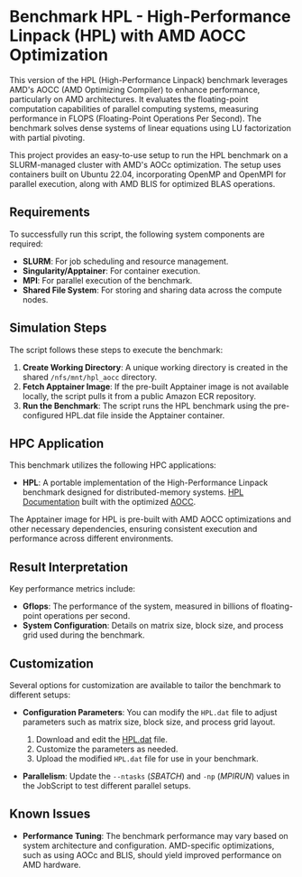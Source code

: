 # Benchmark HPL - High-Performance Linpack (HPL) with AMD AOCC Optimization

This version of the HPL (High-Performance Linpack) benchmark leverages AMD's AOCC (AMD Optimizing Compiler) to enhance performance, particularly on AMD architectures. It evaluates the floating-point computation capabilities of parallel computing systems, measuring performance in FLOPS (Floating-Point Operations Per Second). The benchmark solves dense systems of linear equations using LU factorization with partial pivoting.

This project provides an easy-to-use setup to run the HPL benchmark on a SLURM-managed cluster with AMD's AOCc optimization. The setup uses containers built on Ubuntu 22.04, incorporating OpenMP and OpenMPI for parallel execution, along with AMD BLIS for optimized BLAS operations.

## Requirements

To successfully run this script, the following system components are required:

- **SLURM**: For job scheduling and resource management.
- **Singularity/Apptainer**: For container execution.
- **MPI**: For parallel execution of the benchmark.
- **Shared File System**: For storing and sharing data across the compute nodes.

## Simulation Steps

The script follows these steps to execute the benchmark:

1. **Create Working Directory**: A unique working directory is created in the shared `/nfs/mnt/hpl_aocc` directory.
2. **Fetch Apptainer Image**: If the pre-built Apptainer image is not available locally, the script pulls it from a public Amazon ECR repository.
3. **Run the Benchmark**: The script runs the HPL benchmark using the pre-configured HPL.dat file inside the Apptainer container.

## HPC Application

This benchmark utilizes the following HPC applications:

- **HPL**: A portable implementation of the High-Performance Linpack benchmark designed for distributed-memory systems. [HPL Documentation](https://www.netlib.org/benchmark/hpl/) built with the optimized [AOCC](https://www.amd.com/en/developer/aocc.html).

The Apptainer image for HPL is pre-built with AMD AOCC optimizations and other necessary dependencies, ensuring consistent execution and performance across different environments.

## Result Interpretation

Key performance metrics include:

- **Gflops**: The performance of the system, measured in billions of floating-point operations per second.
- **System Configuration**: Details on matrix size, block size, and process grid used during the benchmark.

## Customization

Several options for customization are available to tailor the benchmark to different setups:

- **Configuration Parameters**: You can modify the `HPL.dat` file to adjust parameters such as matrix size, block size, and process grid layout.

  1. Download and edit the [HPL.dat](https://vantage-public-assets.s3.us-west-2.amazonaws.com/catalog/HPL.dat) file.
  2. Customize the parameters as needed.
  3. Upload the modified `HPL.dat` file for use in your benchmark.

- **Parallelism**: Update the `--ntasks` (_SBATCH_) and `-np` (_MPIRUN_) values in the JobScript to test different parallel setups.

## Known Issues

- **Performance Tuning**: The benchmark performance may vary based on system architecture and configuration. AMD-specific optimizations, such as using AOCc and BLIS, should yield improved performance on AMD hardware.
